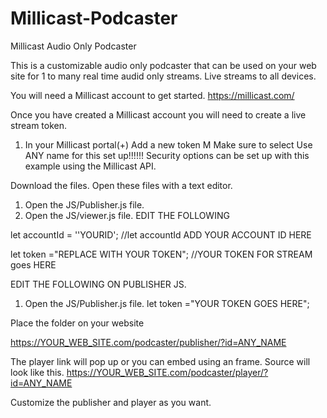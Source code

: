 # Millicast-Podcaster
Millicast Audio Only Podcaster

This is a customizable audio only podcaster that can be used on your web site for 1 to many real time audid only streams.
Live streams to all devices.

You will need a Millicast account to get started.
https://millicast.com/

Once you have created a Millicast account you will need to create a live stream token.
1. In your Millicast portal(+) Add a new token M
Make sure to select Use ANY name for this set up!!!!!!
Security options can be set up with this example using the Millicast API.


Download the files.
Open these files with a text editor.
1. Open the JS/Publisher.js file.
2. Open the JS/viewer.js file.
EDIT THE FOLLOWING

let accountId = ''YOURID'; //let accountId ADD YOUR ACCOUNT ID HERE

let token ="REPLACE WITH YOUR TOKEN";   //YOUR TOKEN FOR STREAM goes HERE

EDIT THE FOLLOWING ON PUBLISHER JS.
1. Open the JS/Publisher.js file.
let token ="YOUR TOKEN GOES HERE";

Place the folder on your website 

https://YOUR_WEB_SITE.com/podcaster/publisher/?id=ANY_NAME

The player link will pop up or you can embed using an frame. Source will look like this.
https://YOUR_WEB_SITE.com/podcaster/player/?id=ANY_NAME

Customize the publisher and player as you want.


